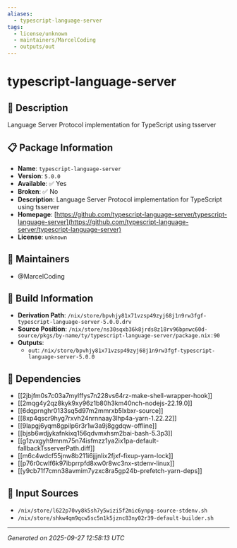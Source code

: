 ```yaml
---
aliases:
  - typescript-language-server
tags:
  - license/unknown
  - maintainers/MarcelCoding
  - outputs/out
---
```


# typescript-language-server

## 📝 Description

Language Server Protocol implementation for TypeScript using tsserver

## 📋 Package Information

- **Name**: `typescript-language-server`
- **Version**: `5.0.0`
- **Available**: ✅ Yes
- **Broken**: ✅ No
- **Description**: Language Server Protocol implementation for TypeScript using tsserver
- **Homepage**: [https://github.com/typescript-language-server/typescript-language-server](https://github.com/typescript-language-server/typescript-language-server)
- **License**: `unknown`
## 👥 Maintainers

- @MarcelCoding


## 🔧 Build Information

- **Derivation Path**: `/nix/store/bpvhjy81x71vzsp49zyj68j1n9rw3fgf-typescript-language-server-5.0.0.drv`
- **Source Position**: `/nix/store/ns30sqxb36k8jrds8z18rv96bpnwc60d-source/pkgs/by-name/ty/typescript-language-server/package.nix:90`
- **Outputs**:
  - `out`:  `/nix/store/bpvhjy81x71vzsp49zyj68j1n9rw3fgf-typescript-language-server-5.0.0`

## 🔗 Dependencies

- [[2jbjfm0s7c03a7mylffys7n228vs64rz-make-shell-wrapper-hook]]
- [[2mqg4y2qz8kyk9xy96z1b80h3km40nch-nodejs-22.19.0]]
- [[6dqprnghr0133sq5d97m2mmrxb5lxbxr-source]]
- [[8xp4qscr9hyg7rxvh24nrnnaay3lhp4a-yarn-1.22.22]]
- [[9lapgj6yqm8gpilp6r3r1w3a9j8ggdqw-offline]]
- [[bjsb6wdjykafnkixq156qdvmxhsm2bai-bash-5.3p3]]
- [[g1zvxgyh9mnm75n74isfmzz1ya2ix1pa-default-fallbackTsserverPath.diff]]
- [[m6c4wdcf55jnw8b211i6jjjnlix2fjxf-fixup-yarn-lock]]
- [[p76r0cwlf6k97ibprrpfd8xw0r8wc3nx-stdenv-linux]]
- [[y9cb71f7cmn38avmim7yzxc8ra5gp24b-prefetch-yarn-deps]]

## 📁 Input Sources

- `/nix/store/l622p70vy8k5sh7y5wizi5f2mic6ynpg-source-stdenv.sh`
- `/nix/store/shkw4qm9qcw5sc5n1k5jznc83ny02r39-default-builder.sh`

---
*Generated on 2025-09-27 12:58:13 UTC*
